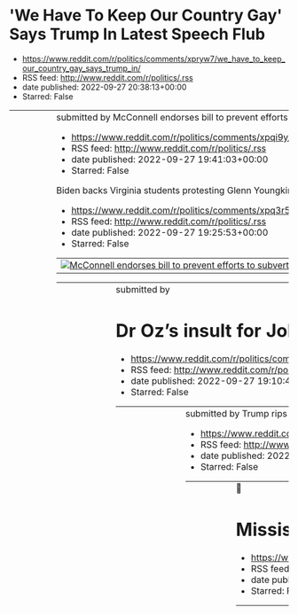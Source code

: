 # 'We Have To Keep Our Country Gay' Says Trump In Latest Speech Flub
 - https://www.reddit.com/r/politics/comments/xpryw7/we_have_to_keep_our_country_gay_says_trump_in/
 - RSS feed: http://www.reddit.com/r/politics/.rss
 - date published: 2022-09-27 20:38:13+00:00
 - Starred: False

<table> <tr><td> <a href="https://www.reddit.com/r/politics/comments/xpryw7/we_have_to_keep_our_country_gay_says_trump_in/"> <img alt="'We Have To Keep Our Country Gay' Says Trump In Latest Speech Flub" src="https://external-preview.redd.it/t5NJIhbuLBf5jlK9DSMjl4A_I4sIDi-Vd4vj31H3_Bo.jpg?width=640&amp;crop=smart&amp;auto=webp&amp;s=cc74b4e613df9e787dd06a7262ea8dca2a4f718e" title="'We Have To Keep Our Country Gay' Says Trump In Latest Speech Flub" /> </a> </td><td> &#32; submitted by &#32; <a hre

# McConnell endorses bill to prevent efforts to subvert presidential election results
 - https://www.reddit.com/r/politics/comments/xpqi9y/mcconnell_endorses_bill_to_prevent_efforts_to/
 - RSS feed: http://www.reddit.com/r/politics/.rss
 - date published: 2022-09-27 19:41:03+00:00
 - Starred: False

<table> <tr><td> <a href="https://www.reddit.com/r/politics/comments/xpqi9y/mcconnell_endorses_bill_to_prevent_efforts_to/"> <img alt="McConnell endorses bill to prevent efforts to subvert presidential election results" src="https://external-preview.redd.it/JEI02bJOCjgFezIfue83ezxLOh7mssxzcYqJJOy74XQ.jpg?width=640&amp;crop=smart&amp;auto=webp&amp;s=12c90f294b686d5bd20b3541a60eabbe49896fb4" title="McConnell endorses bill to prevent efforts to subvert presidential election results" /> </a> </td><t

# Biden backs Virginia students protesting Glenn Youngkin's LGBTQ policies
 - https://www.reddit.com/r/politics/comments/xpq3r5/biden_backs_virginia_students_protesting_glenn/
 - RSS feed: http://www.reddit.com/r/politics/.rss
 - date published: 2022-09-27 19:25:53+00:00
 - Starred: False

<table> <tr><td> <a href="https://www.reddit.com/r/politics/comments/xpq3r5/biden_backs_virginia_students_protesting_glenn/"> <img alt="Biden backs Virginia students protesting Glenn Youngkin's LGBTQ policies" src="https://external-preview.redd.it/kxdx6uQL74naHQZh8508_9JjYWaqjAsMqMbUyp8Q7KQ.jpg?width=640&amp;crop=smart&amp;auto=webp&amp;s=27092f40a42792e43adad7dbcb5ba630618ebb3b" title="Biden backs Virginia students protesting Glenn Youngkin's LGBTQ policies" /> </a> </td><td> &#32; submitted by

# Dr Oz’s insult for John Fetterman’s clothing backfires spectacularly
 - https://www.reddit.com/r/politics/comments/xpppmf/dr_ozs_insult_for_john_fettermans_clothing/
 - RSS feed: http://www.reddit.com/r/politics/.rss
 - date published: 2022-09-27 19:10:41+00:00
 - Starred: False

<table> <tr><td> <a href="https://www.reddit.com/r/politics/comments/xpppmf/dr_ozs_insult_for_john_fettermans_clothing/"> <img alt="Dr Oz’s insult for John Fetterman’s clothing backfires spectacularly" src="https://external-preview.redd.it/Xazg2i56XTTIFE-AEtj-ZbCz9yNMxypC5QO4J2Vs03w.jpg?width=640&amp;crop=smart&amp;auto=webp&amp;s=f488f46de20a985a150ba67c85a86d60bea98f68" title="Dr Oz’s insult for John Fetterman’s clothing backfires spectacularly" /> </a> </td><td> &#32; submitted by &#32; <a hr

# Trump rips 'fat,' 'phony,' 'whiny' DeSantis as he aims to clear 2024 GOP field
 - https://www.reddit.com/r/politics/comments/xpp3h5/trump_rips_fat_phony_whiny_desantis_as_he_aims_to/
 - RSS feed: http://www.reddit.com/r/politics/.rss
 - date published: 2022-09-27 18:47:13+00:00
 - Starred: False

<table> <tr><td> <a href="https://www.reddit.com/r/politics/comments/xpp3h5/trump_rips_fat_phony_whiny_desantis_as_he_aims_to/"> <img alt="Trump rips 'fat,' 'phony,' 'whiny' DeSantis as he aims to clear 2024 GOP field" src="https://external-preview.redd.it/vipyQvf0v1jFWhmiVx-xuDbVU55vDsbS9EvcmoFzjTM.jpg?width=640&amp;crop=smart&amp;auto=webp&amp;s=95ecf804da017cac13d6328c470add0f77f47f19" title="Trump rips 'fat,' 'phony,' 'whiny' DeSantis as he aims to clear 2024 GOP field" /> </a> </td><td> &#3

# Mississippi governor, who opposed water system repairs, blames Jackson for crisis
 - https://www.reddit.com/r/politics/comments/xpnhul/mississippi_governor_who_opposed_water_system/
 - RSS feed: http://www.reddit.com/r/politics/.rss
 - date published: 2022-09-27 17:46:40+00:00
 - Starred: False

<table> <tr><td> <a href="https://www.reddit.com/r/politics/comments/xpnhul/mississippi_governor_who_opposed_water_system/"> <img alt="Mississippi governor, who opposed water system repairs, blames Jackson for crisis" src="https://external-preview.redd.it/8fnyXieuJ8zyDY1aqht5rOYyObEPLfN1HxIMEzjMbvA.jpg?width=640&amp;crop=smart&amp;auto=webp&amp;s=40e48d0931bdfa92cc5b9c9c35bde900eaa00c76" title="Mississippi governor, who opposed water system repairs, blames Jackson for crisis" /> </a> </td><td> &

# A Jury Just Found the Insurrectionist Underwear Model Guilty On All Charges | John Strand, a spokesman for the anti-vaccine group America’s Frontline Doctors, faces up to 24 years in prison.
 - https://www.reddit.com/r/politics/comments/xpn4mx/a_jury_just_found_the_insurrectionist_underwear/
 - RSS feed: http://www.reddit.com/r/politics/.rss
 - date published: 2022-09-27 17:32:44+00:00
 - Starred: False

<table> <tr><td> <a href="https://www.reddit.com/r/politics/comments/xpn4mx/a_jury_just_found_the_insurrectionist_underwear/"> <img alt="A Jury Just Found the Insurrectionist Underwear Model Guilty On All Charges | John Strand, a spokesman for the anti-vaccine group America’s Frontline Doctors, faces up to 24 years in prison." src="https://external-preview.redd.it/xLN5t3IkOBrTPI74nnyS2gVD3DjGGpZ2avXEk9kD2ms.jpg?width=640&amp;crop=smart&amp;auto=webp&amp;s=0c9a871cbf4e23a921d7c83b079b23887ecb222c

# Records: Texas attorney general fled home to avoid subpoena
 - https://www.reddit.com/r/politics/comments/xpmkd2/records_texas_attorney_general_fled_home_to_avoid/
 - RSS feed: http://www.reddit.com/r/politics/.rss
 - date published: 2022-09-27 17:10:58+00:00
 - Starred: False

<table> <tr><td> <a href="https://www.reddit.com/r/politics/comments/xpmkd2/records_texas_attorney_general_fled_home_to_avoid/"> <img alt="Records: Texas attorney general fled home to avoid subpoena" src="https://external-preview.redd.it/9pOLnvI_oIPmfsSFBXDEpLyQx40TMIe-wZb_RhBVMos.jpg?width=640&amp;crop=smart&amp;auto=webp&amp;s=a1dd658042d1886aae4f3b3ee6b54de0ba81677c" title="Records: Texas attorney general fled home to avoid subpoena" /> </a> </td><td> &#32; submitted by &#32; <a href="https:/

# One in three Republicans say they don't want more LGBTQ+ people in Congress: poll
 - https://www.reddit.com/r/politics/comments/xpm6o2/one_in_three_republicans_say_they_dont_want_more/
 - RSS feed: http://www.reddit.com/r/politics/.rss
 - date published: 2022-09-27 16:56:45+00:00
 - Starred: False

<table> <tr><td> <a href="https://www.reddit.com/r/politics/comments/xpm6o2/one_in_three_republicans_say_they_dont_want_more/"> <img alt="One in three Republicans say they don't want more LGBTQ+ people in Congress: poll" src="https://external-preview.redd.it/J0UO1B6oh1rhDWHxFtWjH5MkhrFkcqJfpDFMdH45330.jpg?width=640&amp;crop=smart&amp;auto=webp&amp;s=7ee7f477a2dfeca8872085742866c77cb03eeb9d" title="One in three Republicans say they don't want more LGBTQ+ people in Congress: poll" /> </a> </td><td

# Ken Paxton: Man serving subpoena lucky situation didn’t escalate and ‘necessitate force’
 - https://www.reddit.com/r/politics/comments/xplyfd/ken_paxton_man_serving_subpoena_lucky_situation/
 - RSS feed: http://www.reddit.com/r/politics/.rss
 - date published: 2022-09-27 16:47:57+00:00
 - Starred: False

<table> <tr><td> <a href="https://www.reddit.com/r/politics/comments/xplyfd/ken_paxton_man_serving_subpoena_lucky_situation/"> <img alt="Ken Paxton: Man serving subpoena lucky situation didn’t escalate and ‘necessitate force’" src="https://external-preview.redd.it/-bMnJfFujN8KPLQJVabs5TUYXmVQT5w4Zjp2Vj397Qw.jpg?width=640&amp;crop=smart&amp;auto=webp&amp;s=4abc593056c7e770516908e85ec77a96094880c0" title="Ken Paxton: Man serving subpoena lucky situation didn’t escalate and ‘necessitate force’" /> 

# Republicans Louie Gohmert and Paul Gosar 'may have had serious cognitive issues,' Jan. 6 committee advisor says
 - https://www.reddit.com/r/politics/comments/xplwlt/republicans_louie_gohmert_and_paul_gosar_may_have/
 - RSS feed: http://www.reddit.com/r/politics/.rss
 - date published: 2022-09-27 16:45:57+00:00
 - Starred: False

<table> <tr><td> <a href="https://www.reddit.com/r/politics/comments/xplwlt/republicans_louie_gohmert_and_paul_gosar_may_have/"> <img alt="Republicans Louie Gohmert and Paul Gosar 'may have had serious cognitive issues,' Jan. 6 committee advisor says" src="https://external-preview.redd.it/bd8-3TH_0tUewWHYIjCKgcd7xHP0qf2K-S6VDnQX3mM.jpg?width=640&amp;crop=smart&amp;auto=webp&amp;s=5cb62ddb48bb2a37e8ab8273365c09601dd5e190" title="Republicans Louie Gohmert and Paul Gosar 'may have had serious cogni

# Poll: 61% of Republicans still believe Biden didn’t win fair and square in 2020
 - https://www.reddit.com/r/politics/comments/xpliur/poll_61_of_republicans_still_believe_biden_didnt/
 - RSS feed: http://www.reddit.com/r/politics/.rss
 - date published: 2022-09-27 16:31:17+00:00
 - Starred: False

<table> <tr><td> <a href="https://www.reddit.com/r/politics/comments/xpliur/poll_61_of_republicans_still_believe_biden_didnt/"> <img alt="Poll: 61% of Republicans still believe Biden didn’t win fair and square in 2020" src="https://external-preview.redd.it/m4ag5kntWFTeJnCRIviIb001vKWygsh08Km2Rt57Z48.jpg?width=640&amp;crop=smart&amp;auto=webp&amp;s=0cffc9af7a1fd1792f3779250ff38cd582cb7b48" title="Poll: 61% of Republicans still believe Biden didn’t win fair and square in 2020" /> </a> </td><td> &#

# Trump Should Face Charges on Capitol Riot, 41% of Americans Say
 - https://www.reddit.com/r/politics/comments/xpkzke/trump_should_face_charges_on_capitol_riot_41_of/
 - RSS feed: http://www.reddit.com/r/politics/.rss
 - date published: 2022-09-27 16:11:06+00:00
 - Starred: False

<table> <tr><td> <a href="https://www.reddit.com/r/politics/comments/xpkzke/trump_should_face_charges_on_capitol_riot_41_of/"> <img alt="Trump Should Face Charges on Capitol Riot, 41% of Americans Say" src="https://external-preview.redd.it/dSEUgFlwC9cb41gyRcRsGiFL16kwdxw_GLoDHJ8_sfY.jpg?width=640&amp;crop=smart&amp;auto=webp&amp;s=753db9c4632f3a72ce0bf057d73ede301e3c3b11" title="Trump Should Face Charges on Capitol Riot, 41% of Americans Say" /> </a> </td><td> &#32; submitted by &#32; <a href="h

# Texas AG denies he ‘ran’ to avoid subpoenas, says he felt threatened: A process server claimed that Texas Attorney General Ken Paxton (R) fled to avoid being served subpoenas in abortion access lawsuit
 - https://www.reddit.com/r/politics/comments/xpjx8w/texas_ag_denies_he_ran_to_avoid_subpoenas_says_he/
 - RSS feed: http://www.reddit.com/r/politics/.rss
 - date published: 2022-09-27 15:30:34+00:00
 - Starred: False

<table> <tr><td> <a href="https://www.reddit.com/r/politics/comments/xpjx8w/texas_ag_denies_he_ran_to_avoid_subpoenas_says_he/"> <img alt="Texas AG denies he ‘ran’ to avoid subpoenas, says he felt threatened: A process server claimed that Texas Attorney General Ken Paxton (R) fled to avoid being served subpoenas in abortion access lawsuit" src="https://external-preview.redd.it/DwvNdmC3-xSukRyAhSOcbQE0bxRllVax4yrmjiXtWo8.jpg?width=640&amp;crop=smart&amp;auto=webp&amp;s=4a09b70f765996f6fdf9c366845

# Virginia Students Walk Out Over Youngkin’s School Transgender Policy
 - https://www.reddit.com/r/politics/comments/xpjklm/virginia_students_walk_out_over_youngkins_school/
 - RSS feed: http://www.reddit.com/r/politics/.rss
 - date published: 2022-09-27 15:17:02+00:00
 - Starred: False

<table> <tr><td> <a href="https://www.reddit.com/r/politics/comments/xpjklm/virginia_students_walk_out_over_youngkins_school/"> <img alt="Virginia Students Walk Out Over Youngkin’s School Transgender Policy" src="https://external-preview.redd.it/y1IOJUCdliZYd6T1DUz4sK0TJ7w-xB8X25DA1sLzXAc.jpg?width=640&amp;crop=smart&amp;auto=webp&amp;s=2bd785cd3da41a8517a798d2d54c0e6aad8a8566" title="Virginia Students Walk Out Over Youngkin’s School Transgender Policy" /> </a> </td><td> &#32; submitted by &#32;

# Despite what Republicans want to tell you, President Joe Biden is making America great
 - https://www.reddit.com/r/politics/comments/xpjeew/despite_what_republicans_want_to_tell_you/
 - RSS feed: http://www.reddit.com/r/politics/.rss
 - date published: 2022-09-27 15:10:37+00:00
 - Starred: False

<table> <tr><td> <a href="https://www.reddit.com/r/politics/comments/xpjeew/despite_what_republicans_want_to_tell_you/"> <img alt="Despite what Republicans want to tell you, President Joe Biden is making America great" src="https://external-preview.redd.it/bLb6U-YXPsJjG2HqfYagHkkE00japkSl9uhufVIOBwU.jpg?width=640&amp;crop=smart&amp;auto=webp&amp;s=132e07c740b9ba04df7983b9b646d6bb1bb15c1e" title="Despite what Republicans want to tell you, President Joe Biden is making America great" /> </a> </td>

# Activist charged in Jan. 6 attack is among Herschel Walker’s campaign ‘captains’
 - https://www.reddit.com/r/politics/comments/xpivn0/activist_charged_in_jan_6_attack_is_among/
 - RSS feed: http://www.reddit.com/r/politics/.rss
 - date published: 2022-09-27 14:51:06+00:00
 - Starred: False

<table> <tr><td> <a href="https://www.reddit.com/r/politics/comments/xpivn0/activist_charged_in_jan_6_attack_is_among/"> <img alt="Activist charged in Jan. 6 attack is among Herschel Walker’s campaign ‘captains’" src="https://external-preview.redd.it/kZO9ZjZx8vTJJSjg8aV-IfYdUk7DrXysTwE4O5OVqm0.jpg?width=640&amp;crop=smart&amp;auto=webp&amp;s=b46cf26fc8d5c903c52e3e54296b572543f0280e" title="Activist charged in Jan. 6 attack is among Herschel Walker’s campaign ‘captains’" /> </a> </td><td> &#32; s

# Texas AG Literally Ran to Avoid Getting Subpoenaed in Abortion Lawsuit
 - https://www.reddit.com/r/politics/comments/xpicnl/texas_ag_literally_ran_to_avoid_getting/
 - RSS feed: http://www.reddit.com/r/politics/.rss
 - date published: 2022-09-27 14:30:18+00:00
 - Starred: False

<table> <tr><td> <a href="https://www.reddit.com/r/politics/comments/xpicnl/texas_ag_literally_ran_to_avoid_getting/"> <img alt="Texas AG Literally Ran to Avoid Getting Subpoenaed in Abortion Lawsuit" src="https://external-preview.redd.it/ry_aaqicz0am1kNcgNF9yuahKpQziSt7K4YvawfkFVk.jpg?width=640&amp;crop=smart&amp;auto=webp&amp;s=0bbd6b36377392322ea7b61e10e0ba9e77868f9a" title="Texas AG Literally Ran to Avoid Getting Subpoenaed in Abortion Lawsuit" /> </a> </td><td> &#32; submitted by &#32; <a h

# Ron DeSantis privately calls Trump a ‘moron’ and vents about him running for president
 - https://www.reddit.com/r/politics/comments/xphzzz/ron_desantis_privately_calls_trump_a_moron_and/
 - RSS feed: http://www.reddit.com/r/politics/.rss
 - date published: 2022-09-27 14:16:24+00:00
 - Starred: False

<table> <tr><td> <a href="https://www.reddit.com/r/politics/comments/xphzzz/ron_desantis_privately_calls_trump_a_moron_and/"> <img alt="Ron DeSantis privately calls Trump a ‘moron’ and vents about him running for president" src="https://external-preview.redd.it/ll06rhtINnXn__2xtyGPANTPte1U1va9fCSEMccuRbI.jpg?width=640&amp;crop=smart&amp;auto=webp&amp;s=01cbc9ef8c9ce66b19922edce74ed2e8946606f2" title="Ron DeSantis privately calls Trump a ‘moron’ and vents about him running for president" /> </a> 

# Margaret Atwood’s cease-and-desist letter to the United States for plagiarizing the plot of The Handmaid’s Tale
 - https://www.reddit.com/r/politics/comments/xphw0a/margaret_atwoods_ceaseanddesist_letter_to_the/
 - RSS feed: http://www.reddit.com/r/politics/.rss
 - date published: 2022-09-27 14:12:04+00:00
 - Starred: False

<table> <tr><td> <a href="https://www.reddit.com/r/politics/comments/xphw0a/margaret_atwoods_ceaseanddesist_letter_to_the/"> <img alt="Margaret Atwood’s cease-and-desist letter to the United States for plagiarizing the plot of The Handmaid’s Tale" src="https://external-preview.redd.it/4ULSR6ifnUbFMx_L_N2Wrc7MRlmoaxhADZvpyPOZp6k.jpg?width=640&amp;crop=smart&amp;auto=webp&amp;s=1e5ff5d782ced3316ed24ab03b1b88ea99bedfda" title="Margaret Atwood’s cease-and-desist letter to the United States for plagi

# John Fetterman Whipping Dr. Oz in Senate Race With Double Digit Lead: Poll
 - https://www.reddit.com/r/politics/comments/xpgxq3/john_fetterman_whipping_dr_oz_in_senate_race_with/
 - RSS feed: http://www.reddit.com/r/politics/.rss
 - date published: 2022-09-27 13:33:40+00:00
 - Starred: False

<table> <tr><td> <a href="https://www.reddit.com/r/politics/comments/xpgxq3/john_fetterman_whipping_dr_oz_in_senate_race_with/"> <img alt="John Fetterman Whipping Dr. Oz in Senate Race With Double Digit Lead: Poll" src="https://external-preview.redd.it/yNo0CJOmxf1qAQD05HC7LKr_3IeUf3LSMsEcxav5Hsk.jpg?width=640&amp;crop=smart&amp;auto=webp&amp;s=bc1a29bbe3f3caa81a1134f0cfb4912f97adde38" title="John Fetterman Whipping Dr. Oz in Senate Race With Double Digit Lead: Poll" /> </a> </td><td> &#32; submi

# Abortion opponent Marsha Blackburn ridiculed for tweet on women’s freedom in Iran: ‘Hypocrisy thy name is Maga’
 - https://www.reddit.com/r/politics/comments/xpgmov/abortion_opponent_marsha_blackburn_ridiculed_for/
 - RSS feed: http://www.reddit.com/r/politics/.rss
 - date published: 2022-09-27 13:20:36+00:00
 - Starred: False

<table> <tr><td> <a href="https://www.reddit.com/r/politics/comments/xpgmov/abortion_opponent_marsha_blackburn_ridiculed_for/"> <img alt="Abortion opponent Marsha Blackburn ridiculed for tweet on women’s freedom in Iran: ‘Hypocrisy thy name is Maga’" src="https://external-preview.redd.it/PQc6av-dcC-YR5rbY8yOAkSrm55tmDW9E6xVpysfdis.jpg?width=640&amp;crop=smart&amp;auto=webp&amp;s=559ce5f4c38e0d3fcb15d0aa0f8821fe3b9a649c" title="Abortion opponent Marsha Blackburn ridiculed for tweet on women’s fre

# Texas AG Paxton fled home in a truck driven by his wife to avoid subpoena, process server alleges
 - https://www.reddit.com/r/politics/comments/xpgltd/texas_ag_paxton_fled_home_in_a_truck_driven_by/
 - RSS feed: http://www.reddit.com/r/politics/.rss
 - date published: 2022-09-27 13:19:35+00:00
 - Starred: False

<table> <tr><td> <a href="https://www.reddit.com/r/politics/comments/xpgltd/texas_ag_paxton_fled_home_in_a_truck_driven_by/"> <img alt="Texas AG Paxton fled home in a truck driven by his wife to avoid subpoena, process server alleges" src="https://external-preview.redd.it/aVl7SvmJNvLSHgx9HrHHP8Rhojl7cikHgdz-FbwiIMc.jpg?width=640&amp;crop=smart&amp;auto=webp&amp;s=868b8e66477336cdd05f1049330db488ab3aeaca" title="Texas AG Paxton fled home in a truck driven by his wife to avoid subpoena, process se

# Florida Contracts Go to Companies That Flooded Ron DeSantis Campaign Fund
 - https://www.reddit.com/r/politics/comments/xpgaji/florida_contracts_go_to_companies_that_flooded/
 - RSS feed: http://www.reddit.com/r/politics/.rss
 - date published: 2022-09-27 13:06:01+00:00
 - Starred: False

<table> <tr><td> <a href="https://www.reddit.com/r/politics/comments/xpgaji/florida_contracts_go_to_companies_that_flooded/"> <img alt="Florida Contracts Go to Companies That Flooded Ron DeSantis Campaign Fund" src="https://external-preview.redd.it/XrzZlanvSRJav3c9Oq8CrQfkkjEYGIXjIM67wJEVd0c.jpg?width=640&amp;crop=smart&amp;auto=webp&amp;s=ae1e61ea1b99d868797b6d78b6ebde2112ecbd9f" title="Florida Contracts Go to Companies That Flooded Ron DeSantis Campaign Fund" /> </a> </td><td> &#32; submitted 

# Trump Really Hates That a Black Woman Is Prosecuting Him
 - https://www.reddit.com/r/politics/comments/xpg3xx/trump_really_hates_that_a_black_woman_is/
 - RSS feed: http://www.reddit.com/r/politics/.rss
 - date published: 2022-09-27 12:58:44+00:00
 - Starred: False

<table> <tr><td> <a href="https://www.reddit.com/r/politics/comments/xpg3xx/trump_really_hates_that_a_black_woman_is/"> <img alt="Trump Really Hates That a Black Woman Is Prosecuting Him" src="https://external-preview.redd.it/9mbkLiBmMuZvyQAlm6g14J0j7Le5E6CIB1geG3xRz1E.jpg?width=640&amp;crop=smart&amp;auto=webp&amp;s=fc0a5c40826419bd688e4fb5a646487e0418764c" title="Trump Really Hates That a Black Woman Is Prosecuting Him" /> </a> </td><td> &#32; submitted by &#32; <a href="https://www.reddit.com

# Watch Pete Buttigieg's Devastating Takedown of Fla.'s Ron DeSantis
 - https://www.reddit.com/r/politics/comments/xpfrjz/watch_pete_buttigiegs_devastating_takedown_of/
 - RSS feed: http://www.reddit.com/r/politics/.rss
 - date published: 2022-09-27 12:43:29+00:00
 - Starred: False

<table> <tr><td> <a href="https://www.reddit.com/r/politics/comments/xpfrjz/watch_pete_buttigiegs_devastating_takedown_of/"> <img alt="Watch Pete Buttigieg's Devastating Takedown of Fla.'s Ron DeSantis" src="https://external-preview.redd.it/ZWlWhQzrT-ZzCr-MsYspftFB7ee9mi-yjid9kfnJrdg.jpg?width=640&amp;crop=smart&amp;auto=webp&amp;s=973c3205bdbbdf477978e875ed22b0bbdb3eeb91" title="Watch Pete Buttigieg's Devastating Takedown of Fla.'s Ron DeSantis" /> </a> </td><td> &#32; submitted by &#32; <a hre

# Trump-backed Mastriano sees rally attended by just dozens of people
 - https://www.reddit.com/r/politics/comments/xpfr5f/trumpbacked_mastriano_sees_rally_attended_by_just/
 - RSS feed: http://www.reddit.com/r/politics/.rss
 - date published: 2022-09-27 12:42:58+00:00
 - Starred: False

<table> <tr><td> <a href="https://www.reddit.com/r/politics/comments/xpfr5f/trumpbacked_mastriano_sees_rally_attended_by_just/"> <img alt="Trump-backed Mastriano sees rally attended by just dozens of people" src="https://external-preview.redd.it/ggmdsalT7voUd4JZKyoZxZgXFJzUBmL3q_crRB1Sku8.jpg?width=640&amp;crop=smart&amp;auto=webp&amp;s=72cc73d905ad8e8e391368facf80ea41869ccdb4" title="Trump-backed Mastriano sees rally attended by just dozens of people" /> </a> </td><td> &#32; submitted by &#32; 

# Filmmaker: Video shows Roger Stone revealing how 'stop the steal' would work
 - https://www.reddit.com/r/politics/comments/xpfhcd/filmmaker_video_shows_roger_stone_revealing_how/
 - RSS feed: http://www.reddit.com/r/politics/.rss
 - date published: 2022-09-27 12:30:50+00:00
 - Starred: False

<table> <tr><td> <a href="https://www.reddit.com/r/politics/comments/xpfhcd/filmmaker_video_shows_roger_stone_revealing_how/"> <img alt="Filmmaker: Video shows Roger Stone revealing how 'stop the steal' would work" src="https://external-preview.redd.it/k9m-W1_NQKFRXFWCW4dbf6EQNh-M4_r6tyI5LoKvW0Q.jpg?width=640&amp;crop=smart&amp;auto=webp&amp;s=bd61a84d1e5d410f6454c4b66a5265aa4ff59e64" title="Filmmaker: Video shows Roger Stone revealing how 'stop the steal' would work" /> </a> </td><td> &#32; sub

# Boebert, Marjorie Taylor Greene and Ted Cruz under fire for celebrating Italian far-right victory
 - https://www.reddit.com/r/politics/comments/xpexgi/boebert_marjorie_taylor_greene_and_ted_cruz_under/
 - RSS feed: http://www.reddit.com/r/politics/.rss
 - date published: 2022-09-27 12:05:47+00:00
 - Starred: False

<table> <tr><td> <a href="https://www.reddit.com/r/politics/comments/xpexgi/boebert_marjorie_taylor_greene_and_ted_cruz_under/"> <img alt="Boebert, Marjorie Taylor Greene and Ted Cruz under fire for celebrating Italian far-right victory" src="https://external-preview.redd.it/M1wz9dYi7pSVlVCi6yWaskKV49DR6UHVRUYP9KjCEAM.jpg?width=640&amp;crop=smart&amp;auto=webp&amp;s=246ba1159d01f18f74168ef12d3c76486adc2eb1" title="Boebert, Marjorie Taylor Greene and Ted Cruz under fire for celebrating Italian fa

# Meadows was central to hundreds of texts about overturning 2020 election, book says
 - https://www.reddit.com/r/politics/comments/xpe19r/meadows_was_central_to_hundreds_of_texts_about/
 - RSS feed: http://www.reddit.com/r/politics/.rss
 - date published: 2022-09-27 11:24:47+00:00
 - Starred: False

<table> <tr><td> <a href="https://www.reddit.com/r/politics/comments/xpe19r/meadows_was_central_to_hundreds_of_texts_about/"> <img alt="Meadows was central to hundreds of texts about overturning 2020 election, book says" src="https://external-preview.redd.it/zjeXY2NjYm8ys-DYvl1Krvv9B80QOCpr4fUjzjoZuJw.jpg?width=640&amp;crop=smart&amp;auto=webp&amp;s=d60ec1f4e7424db43d9289ff89a71995160e9d3a" title="Meadows was central to hundreds of texts about overturning 2020 election, book says" /> </a> </td><

# Secret Service took the cellphones of 24 agents involved in Jan. 6 response and gave them to investigators
 - https://www.reddit.com/r/politics/comments/xpd3g3/secret_service_took_the_cellphones_of_24_agents/
 - RSS feed: http://www.reddit.com/r/politics/.rss
 - date published: 2022-09-27 10:37:11+00:00
 - Starred: False

<table> <tr><td> <a href="https://www.reddit.com/r/politics/comments/xpd3g3/secret_service_took_the_cellphones_of_24_agents/"> <img alt="Secret Service took the cellphones of 24 agents involved in Jan. 6 response and gave them to investigators" src="https://external-preview.redd.it/VXoY0T8lsiiP7H1v2PMJu1gkCgZnNyrSEzvE5TF_1so.jpg?width=640&amp;crop=smart&amp;auto=webp&amp;s=ea223f8e59a54d3275995683d368e41b396fd858" title="Secret Service took the cellphones of 24 agents involved in Jan. 6 response

# New clips of Roger Stone predicting violence to be shown at Jan 6 hearing
 - https://www.reddit.com/r/politics/comments/xpchyk/new_clips_of_roger_stone_predicting_violence_to/
 - RSS feed: http://www.reddit.com/r/politics/.rss
 - date published: 2022-09-27 10:05:29+00:00
 - Starred: False

<table> <tr><td> <a href="https://www.reddit.com/r/politics/comments/xpchyk/new_clips_of_roger_stone_predicting_violence_to/"> <img alt="New clips of Roger Stone predicting violence to be shown at Jan 6 hearing" src="https://external-preview.redd.it/2wYL69oOIySrXak8HsCKN-jvtmN4nLgGPwJ8t5ktnhI.jpg?width=640&amp;crop=smart&amp;auto=webp&amp;s=5987cd5e1da091f33480aeaad76b62dafca1bbcf" title="New clips of Roger Stone predicting violence to be shown at Jan 6 hearing" /> </a> </td><td> &#32; submitted

# Satanic Temple files lawsuit against Indiana’s near-total abortion ban
 - https://www.reddit.com/r/politics/comments/xpbvdu/satanic_temple_files_lawsuit_against_indianas/
 - RSS feed: http://www.reddit.com/r/politics/.rss
 - date published: 2022-09-27 09:31:31+00:00
 - Starred: False

<table> <tr><td> <a href="https://www.reddit.com/r/politics/comments/xpbvdu/satanic_temple_files_lawsuit_against_indianas/"> <img alt="Satanic Temple files lawsuit against Indiana’s near-total abortion ban" src="https://external-preview.redd.it/XOZzg6htU9TqLd5mxuzGrMNr7J1Z_UQPeAxIy1_LDpY.jpg?width=640&amp;crop=smart&amp;auto=webp&amp;s=fcab3f79b815c07dfa19120205979c97a9e964e0" title="Satanic Temple files lawsuit against Indiana’s near-total abortion ban" /> </a> </td><td> &#32; submitted by &#32

# Trump Ally Roger Stone Calls For Violence In Chilling Video
 - https://www.reddit.com/r/politics/comments/xpbq24/trump_ally_roger_stone_calls_for_violence_in/
 - RSS feed: http://www.reddit.com/r/politics/.rss
 - date published: 2022-09-27 09:22:53+00:00
 - Starred: False

<table> <tr><td> <a href="https://www.reddit.com/r/politics/comments/xpbq24/trump_ally_roger_stone_calls_for_violence_in/"> <img alt="Trump Ally Roger Stone Calls For Violence In Chilling Video" src="https://external-preview.redd.it/1pj2qv4U-t-TFdqyBtrqCBtHtiz1p2UnatGIMEq6WnU.jpg?width=640&amp;crop=smart&amp;auto=webp&amp;s=f4719e37c9ad7fcc5a3f230d1459d0f710e62efc" title="Trump Ally Roger Stone Calls For Violence In Chilling Video" /> </a> </td><td> &#32; submitted by &#32; <a href="https://www.

# Boebert slammed for 15 anti-veteran votes after boasting of support for troops
 - https://www.reddit.com/r/politics/comments/xpbgr3/boebert_slammed_for_15_antiveteran_votes_after/
 - RSS feed: http://www.reddit.com/r/politics/.rss
 - date published: 2022-09-27 09:07:56+00:00
 - Starred: False

<table> <tr><td> <a href="https://www.reddit.com/r/politics/comments/xpbgr3/boebert_slammed_for_15_antiveteran_votes_after/"> <img alt="Boebert slammed for 15 anti-veteran votes after boasting of support for troops" src="https://external-preview.redd.it/4pZIHNMVrHbyFIn6FsfNZn77Hu53_vxeFiHtiwF2s0g.jpg?width=640&amp;crop=smart&amp;auto=webp&amp;s=4148da9efd89bc193f8ecca2b3f936d117919cf3" title="Boebert slammed for 15 anti-veteran votes after boasting of support for troops" /> </a> </td><td> &#32; 

# Texas AG flees his home to avoid subpoena, court filing claims
 - https://www.reddit.com/r/politics/comments/xpb5yk/texas_ag_flees_his_home_to_avoid_subpoena_court/
 - RSS feed: http://www.reddit.com/r/politics/.rss
 - date published: 2022-09-27 08:51:01+00:00
 - Starred: False

<table> <tr><td> <a href="https://www.reddit.com/r/politics/comments/xpb5yk/texas_ag_flees_his_home_to_avoid_subpoena_court/"> <img alt="Texas AG flees his home to avoid subpoena, court filing claims" src="https://external-preview.redd.it/UcgWHUuqBRIMbOkJ_K9zXDV5OWcYiy9SH8IhlIUKaWc.jpg?width=640&amp;crop=smart&amp;auto=webp&amp;s=00408e67e5eaa68a48823aabb74fa3911f392147" title="Texas AG flees his home to avoid subpoena, court filing claims" /> </a> </td><td> &#32; submitted by &#32; <a href="htt

# Texas Attorney General Ken Paxton fled his home to avoid being served with subpoena, court record says
 - https://www.reddit.com/r/politics/comments/xp56wa/texas_attorney_general_ken_paxton_fled_his_home/
 - RSS feed: http://www.reddit.com/r/politics/.rss
 - date published: 2022-09-27 03:30:05+00:00
 - Starred: False

<table> <tr><td> <a href="https://www.reddit.com/r/politics/comments/xp56wa/texas_attorney_general_ken_paxton_fled_his_home/"> <img alt="Texas Attorney General Ken Paxton fled his home to avoid being served with subpoena, court record says" src="https://external-preview.redd.it/Qge4yk4TyWHcekdb7FkX5lKhPG-bWktO1L1x68XyW2s.jpg?width=640&amp;crop=smart&amp;auto=webp&amp;s=862646cfa3f0ef8ede4ad84e9a0a10c480292441" title="Texas Attorney General Ken Paxton fled his home to avoid being served with subp

# Virginia students plan walkouts to protest Youngkin’s transgender student policies
 - https://www.reddit.com/r/politics/comments/xp2swm/virginia_students_plan_walkouts_to_protest/
 - RSS feed: http://www.reddit.com/r/politics/.rss
 - date published: 2022-09-27 01:43:59+00:00
 - Starred: False

<table> <tr><td> <a href="https://www.reddit.com/r/politics/comments/xp2swm/virginia_students_plan_walkouts_to_protest/"> <img alt="Virginia students plan walkouts to protest Youngkin’s transgender student policies" src="https://external-preview.redd.it/AKZrnvpBN7_uoMXrZYwJgFxl0v-VQtmxjW38fINMbaE.jpg?width=640&amp;crop=smart&amp;auto=webp&amp;s=bd0be49b6a2f198e916eed6fb71a4744f9f5b379" title="Virginia students plan walkouts to protest Youngkin’s transgender student policies" /> </a> </td><td> &#

# DOJ declares seized Mar-a-Lago materials list full and accurate despite Trump’s claims of planted evidence
 - https://www.reddit.com/r/politics/comments/xp2g12/doj_declares_seized_maralago_materials_list_full/
 - RSS feed: http://www.reddit.com/r/politics/.rss
 - date published: 2022-09-27 01:28:50+00:00
 - Starred: False

<table> <tr><td> <a href="https://www.reddit.com/r/politics/comments/xp2g12/doj_declares_seized_maralago_materials_list_full/"> <img alt="DOJ declares seized Mar-a-Lago materials list full and accurate despite Trump’s claims of planted evidence" src="https://external-preview.redd.it/eUBtZlZ0zCDan9nMCit8nkaSobqnljH0U8-FM1Zpd28.jpg?width=640&amp;crop=smart&amp;auto=webp&amp;s=3ed197c04eb28b9366eb4f57266a397dfe674900" title="DOJ declares seized Mar-a-Lago materials list full and accurate despite Tr

# Biden’s Student Debt Relief to Cost a Fraction of US Giveaways to the Megarich and Pentagon — “In contrast to President Trump and Republicans who gave giant corporations $2 trillion in tax breaks, President Biden delivered transformative middle-class relief,” said two senators.
 - https://www.reddit.com/r/politics/comments/xp2cl5/bidens_student_debt_relief_to_cost_a_fraction_of/
 - RSS feed: http://www.reddit.com/r/politics/.rss
 - date published: 2022-09-27 01:24:41+00:00
 - Starred: False

<table> <tr><td> <a href="https://www.reddit.com/r/politics/comments/xp2cl5/bidens_student_debt_relief_to_cost_a_fraction_of/"> <img alt="Biden’s Student Debt Relief to Cost a Fraction of US Giveaways to the Megarich and Pentagon — “In contrast to President Trump and Republicans who gave giant corporations $2 trillion in tax breaks, President Biden delivered transformative middle-class relief,” said two senators." src="https://external-preview.redd.it/Ul9rt4YOmWIxPMuxD5-lYLjm5wB63ME3JeDsRO1DceA.

# John Fetterman Reveals the Story Behind His Tattoos After Tucker Carlson Called Them 'Fake.' In an op-ed published by NBC News on Sunday, the Democrat writes that his tattoos mark days on which someone died violently while he was mayor of Braddock, Pennsylvania
 - https://www.reddit.com/r/politics/comments/xp1vk7/john_fetterman_reveals_the_story_behind_his/
 - RSS feed: http://www.reddit.com/r/politics/.rss
 - date published: 2022-09-27 01:04:26+00:00
 - Starred: False

<table> <tr><td> <a href="https://www.reddit.com/r/politics/comments/xp1vk7/john_fetterman_reveals_the_story_behind_his/"> <img alt="John Fetterman Reveals the Story Behind His Tattoos After Tucker Carlson Called Them 'Fake.' In an op-ed published by NBC News on Sunday, the Democrat writes that his tattoos mark days on which someone died violently while he was mayor of Braddock, Pennsylvania" src="https://external-preview.redd.it/8vbOh5adDIPNpCTQ3_2C4U5m1j7rEIdBxjaYPefazhM.jpg?width=640&amp;crop

# Louisiana school turned ‘college fair’ into transphobic church event, students say
 - https://www.reddit.com/r/politics/comments/xp13jd/louisiana_school_turned_college_fair_into/
 - RSS feed: http://www.reddit.com/r/politics/.rss
 - date published: 2022-09-27 00:32:15+00:00
 - Starred: False

<table> <tr><td> <a href="https://www.reddit.com/r/politics/comments/xp13jd/louisiana_school_turned_college_fair_into/"> <img alt="Louisiana school turned ‘college fair’ into transphobic church event, students say" src="https://external-preview.redd.it/0u-1ckKFb-Ea6LFAyibvkwz3Zay05ub7kxkjRBYq8Xo.jpg?width=640&amp;crop=smart&amp;auto=webp&amp;s=573161ce89762e82503da018e2d72edfa763131b" title="Louisiana school turned ‘college fair’ into transphobic church event, students say" /> </a> </td><td> &#3

# Satanic Temple files sues Indiana over abortion ban
 - https://www.reddit.com/r/politics/comments/xp0frs/satanic_temple_files_sues_indiana_over_abortion/
 - RSS feed: http://www.reddit.com/r/politics/.rss
 - date published: 2022-09-27 00:04:08+00:00
 - Starred: False

<table> <tr><td> <a href="https://www.reddit.com/r/politics/comments/xp0frs/satanic_temple_files_sues_indiana_over_abortion/"> <img alt="Satanic Temple files sues Indiana over abortion ban" src="https://external-preview.redd.it/1xxEBFfPhe5-eJeGbN_GVc-lZJkWmmAYhSjOEIqNTqc.jpg?width=640&amp;crop=smart&amp;auto=webp&amp;s=3b04dbbdb0df424f094a4bf9c9c25528524960cd" title="Satanic Temple files sues Indiana over abortion ban" /> </a> </td><td> &#32; submitted by &#32; <a href="https://www.reddit.com/us

# A Capitol rioter who received phone call from the White House on Jan. 6 was identified as a 26-year-old Trump-loving New Yorker who joked about shooting Nancy Pelosi
 - https://www.reddit.com/r/politics/comments/xp0f1u/a_capitol_rioter_who_received_phone_call_from_the/
 - RSS feed: http://www.reddit.com/r/politics/.rss
 - date published: 2022-09-27 00:03:18+00:00
 - Starred: False

<table> <tr><td> <a href="https://www.reddit.com/r/politics/comments/xp0f1u/a_capitol_rioter_who_received_phone_call_from_the/"> <img alt="A Capitol rioter who received phone call from the White House on Jan. 6 was identified as a 26-year-old Trump-loving New Yorker who joked about shooting Nancy Pelosi" src="https://external-preview.redd.it/l8zE2ecEpkw7MC_Ccslgxkkyts5cBYEs_dkfnxsX73A.jpg?width=640&amp;crop=smart&amp;auto=webp&amp;s=e1f1588c7c2b6bb7210d40f051b0eac6b0b8ec85" title="A Capitol riot
